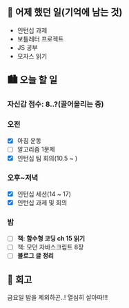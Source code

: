 ## 🌃 어제 했던 일(기억에 남는 것)

- 인턴십 과제
- 보틀레터 프로젝트
- JS 공부
- 모자스 읽기

## 🏙️ 오늘 할 일

### 자신감 점수: 8..?(끌어올리는 중)

### 오전

- [x] 아침 운동
- [ ] 알고리즘 1문제
- [x] 인턴십 팀 회의(10.5 ~ )

### 오후~저녁

- [x] 인턴십 세션(14 ~ 17)
- [x] 인턴십 과제 및 회의

### 밤

- [ ] **책: 함수형 코딩 ch 15 읽기**
- [ ] 책: 모던 자바스크립트 8장
- [ ] **블로그 글 정리**

## 🌆 회고

금요일 밤을 제외하곤..! 열심히 살아따!!!

